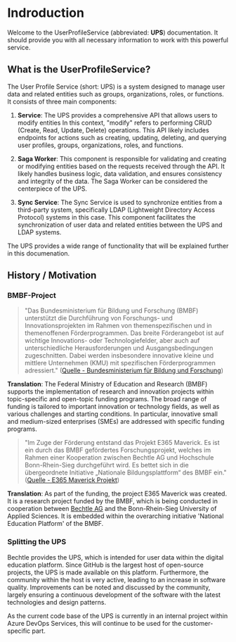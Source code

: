 # Indroduction

Welcome to the UserProfileService (abbreviated: **UPS**) documentation. It should provide you with all necessary information to work with this powerful service.

## What is the UserProfileService?
The User Profile Service (short: UPS) is a system designed to manage user data and related entities such as groups, organizations, roles, or functions. 
It consists of three main components:


1. **Service**: The UPS provides a comprehensive API that allows users to modify entities
In this context, "modify" refers to performing CRUD (Create, Read, Update, Delete) operations. This API likely includes endpoints for actions such as creating, updating, deleting, and querying user profiles, groups, organizations, roles, and functions.

1. **Saga Worker**: This component is responsible for validating and creating or modifying entities based on the requests received through the API. It likely handles business logic, data validation, and ensures consistency and integrity of the data. The Saga Worker can be considered the centerpiece of the UPS.

1. **Sync Service**: The Sync Service is used to synchronize entities from a third-party system, specifically LDAP (Lightweight Directory Access Protocol) systems in this case. This component facilitates the synchronization of user data and related entities between the UPS and LDAP systems.

The UPS provides a wide range of functionality that will be explained further in this documenation.

## History / Motivation

### BMBF-Project

> "Das Bundesministerium für Bildung und Forschung (BMBF) unterstützt die Durchführung von Forschungs- und Innovationsprojekten im Rahmen von themenspezifischen und in themenoffenen Förderprogrammen. Das breite Förderangebot ist auf wichtige Innovations- oder Technologiefelder, aber auch auf unterschiedliche Herausforderungen und Ausgangsbedingungen zugeschnitten. Dabei werden insbesondere innovative kleine und mittlere Unternehmen (KMU) mit spezifischen Förderprogrammen adressiert." ([Quelle - Bundesministerium für Bildung und Forschung](https://www.bmbf.de/bmbf/de/forschung/zukunftsstrategie/foerderung-in-der-forschung/foerderung-in-der-forschung_node.html))

**Translation**: The Federal Ministry of Education and Research (BMBF) supports the implementation of research and innovation projects within topic-specific and open-topic funding programs. The broad range of funding is tailored to important innovation or technology fields, as well as various challenges and starting conditions. In particular, innovative small and medium-sized enterprises (SMEs) are addressed with specific funding programs.


> "Im Zuge der Förderung entstand das Projekt E365 Maverick. Es ist ein durch das BMBF gefördertes Forschungsprojekt, welches im Rahmen einer Kooperation zwischen Bechtle AG und Hochschule Bonn-Rhein-Sieg durchgeführt wird. Es bettet sich in die übergeordnete Initiative „Nationale Bildungsplattform“ des BMBF ein." ([Quelle - E365 Maverick Projekt](https://www.h-brs.de/de/eagl-digitale-bildungsplattform)) 

**Translation**: As part of the funding, the project E365 Maverick was created. It is a research project funded by the BMBF, which is being conducted in cooperation between [Bechtle AG](https://www.bechtle.com/) and the Bonn-Rhein-Sieg University of Applied Sciences. It is embedded within the overarching initiative 'National Education Platform' of the BMBF.


### Splitting the UPS
Bechtle provides the UPS, which is intended for user data within the digital education platform. Since GitHub is the largest host of open-source projects, the UPS is made available on this platform. Furthermore, the community within the host is very active, leading to an increase in software quality. Improvements can be noted and discussed by the community, largely ensuring a continuous development of the software with the latest technologies and design patterns.

As the current code base of the UPS is currently in an internal project within Azure DevOps Services, this will continue to be used for the customer-specific part.